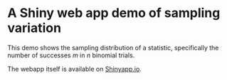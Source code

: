 # A Shiny web app demo of sampling variation

This demo shows the sampling distribution of a statistic, specifically the number of successes $m$ in $n$ binomial trials.

The webapp itself is available on [Shinyapp.io](https://mjandrews.shinyapps.io/sampling_variation_demo/).
